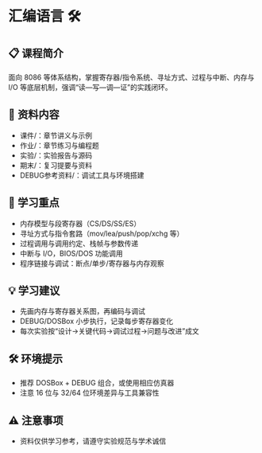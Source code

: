 # 汇编语言 🛠️

## 📋 课程简介

面向 8086 等体系结构，掌握寄存器/指令系统、寻址方式、过程与中断、内存与I/O 等底层机制，强调“读—写—调—证”的实践闭环。

## 📁 资料内容
- 课件/：章节讲义与示例
- 作业/：章节练习与编程题
- 实验/：实验报告与源码
- 期末/：复习提要与资料
- DEBUG参考资料/：调试工具与环境搭建

## 🎯 学习重点
- 内存模型与段寄存器（CS/DS/SS/ES）
- 寻址方式与指令套路（mov/lea/push/pop/xchg 等）
- 过程调用与调用约定、栈帧与参数传递
- 中断与 I/O，BIOS/DOS 功能调用
- 程序链接与调试：断点/单步/寄存器与内存观察

## 💡 学习建议
- 先画内存与寄存器关系图，再编码与调试
- DEBUG/DOSBox 小步执行，记录每步寄存器变化
- 每次实验按“设计→关键代码→调试过程→问题与改进”成文

## 🛠️ 环境提示
- 推荐 DOSBox + DEBUG 组合，或使用相应仿真器
- 注意 16 位与 32/64 位环境差异与工具兼容性

## ⚠️ 注意事项
- 资料仅供学习参考，请遵守实验规范与学术诚信

